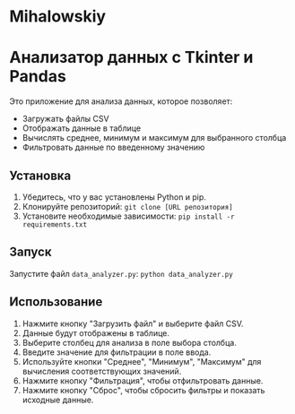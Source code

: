 # Mihalowskiy
# Анализатор данных с Tkinter и Pandas

Это приложение для анализа данных, которое позволяет:

* Загружать файлы CSV
* Отображать данные в таблице
* Вычислять среднее, минимум и максимум для выбранного столбца
* Фильтровать данные по введенному значению

## Установка

1. Убедитесь, что у вас установлены Python и pip.
2. Клонируйте репозиторий: `git clone [URL репозитория]`
3. Установите необходимые зависимости: `pip install -r requirements.txt`

## Запуск

Запустите файл `data_analyzer.py`: `python data_analyzer.py`

## Использование

1. Нажмите кнопку "Загрузить файл" и выберите файл CSV.
2. Данные будут отображены в таблице.
3. Выберите столбец для анализа в поле выбора столбца.
4. Введите значение для фильтрации в поле ввода.
5. Используйте кнопки "Среднее", "Минимум", "Максимум" для вычисления соответствующих значений.
6. Нажмите кнопку "Фильтрация", чтобы отфильтровать данные.
7. Нажмите кнопку "Сброс", чтобы сбросить фильтры и показать исходные данные.
